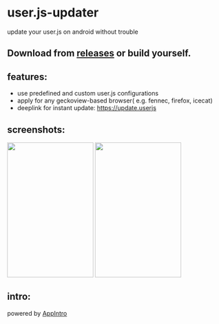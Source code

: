 # user.js-updater
update your user.js on android without trouble
## Download from [releases](https://github.com/v1nc/user.js-updater/releases) or build yourself.
## features:
* use predefined and custom user.js configurations
* apply for any geckoview-based browser( e.g. fennec, firefox, icecat)
* deeplink for instant update: https://update.userjs

## screenshots:
<p float="left">
  <img src="https://raw.githubusercontent.com/v1nc/user.js-updater/master/screen_one.png" data-canonical-src="https://raw.githubusercontent.com/v1nc/user.js-updater/master/screen_one.png" width="200" height="314" />
  <img src="https://raw.githubusercontent.com/v1nc/user.js-updater/master/screen_two.png" data-canonical-src="https://raw.githubusercontent.com/v1nc/user.js-updater/master/screen_two.png" width="200" height="314" />
</p>

## intro:
powered by [AppIntro](https://github.com/AppIntro/AppIntro)


